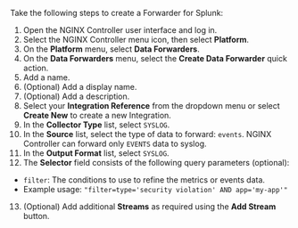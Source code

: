Take the following steps to create a Forwarder for Splunk:

1. Open the NGINX Controller user interface and log in.
2. Select the NGINX Controller menu icon, then select **Platform**.
3. On the **Platform** menu, select **Data Forwarders**.
4. On the **Data Forwarders** menu, select the **Create Data Forwarder** quick action.
5. Add a name.
6. (Optional) Add a display name.
7. (Optional) Add a description.
8. Select your **Integration Reference** from the dropdown menu or select **Create New** to create a new Integration.
9.  In the **Collector Type** list, select `SYSLOG`.
10. In the **Source** list, select the type of data to forward: `events`. NGINX Controller can forward only `EVENTS` data to syslog.
11. In the **Output Format** list, select `SYSLOG`.
12. The **Selector** field consists of the following query parameters (optional):
  - `filter`: The conditions to use to refine the metrics or events data.
  - Example usage: `"filter=type='security violation' AND app='my-app'"`
13. (Optional) Add additional **Streams** as required using the **Add Stream** button.

<!-- Do not remove. Keep this code at the bottom of the include -->
<!-- DOCS-548 -->
